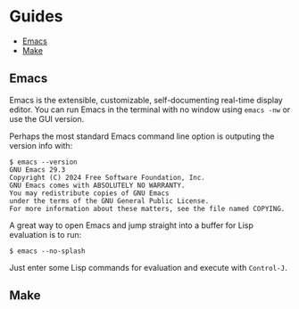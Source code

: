 # Guides

- [Emacs](#emacs)
- [Make](#make)

## Emacs

Emacs is the extensible, customizable, self-documenting real-time
display editor. You can run Emacs in the terminal with no window using
`emacs -nw` or use the GUI version.

Perhaps the most standard Emacs command line option is outputing the version info with:

```
$ emacs --version
GNU Emacs 29.3
Copyright (C) 2024 Free Software Foundation, Inc.
GNU Emacs comes with ABSOLUTELY NO WARRANTY.
You may redistribute copies of GNU Emacs
under the terms of the GNU General Public License.
For more information about these matters, see the file named COPYING.
```

A great way to open Emacs and jump straight into a buffer for Lisp evaluation is to run:

`$ emacs --no-splash`

Just enter some Lisp commands for evaluation and execute with `Control-J`.

## Make


